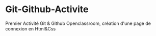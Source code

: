 # Git-Github-Activite
Premier Activité Git &amp; Github Openclassroom, création d'une page de connexion en Html&amp;Css 
